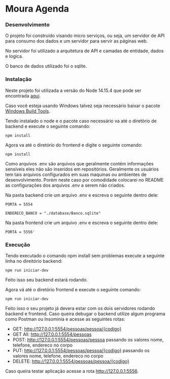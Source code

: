 # Moura Agenda

### Desenvolvimento

O projeto foi construído visando micro serviços, ou seja, um servidor de API para consumo dos dados e um servidor para servir as páginas web.

No servidor foi utilizado a arquitetura de API e camadas de entidade, dados e logica.

O banco de dados utilizado foi o sqlite.

### Instalação

Neste projeto foi utilizada a versão do Node 14.15.4 que pode ser encontrada [aqui](https://nodejs.org/dist/v14.15.4/node-v14.15.4-x64.msi).

Caso você esteja usando Windows talvez seja necessário baixar o pacote [Windows Build Tools](https://www.npmjs.com/package/windows-build-tools).

Tendo instalado o node e o pacote caso necessário va até o diretório de backend e execute o seguinte comando: 

`npm install`

Agora va até o diretório do frontend e digite o seguinte comando:

`npm install`

Como arquivos .env são arquivos que geralmente contém informações sensíveis eles não são inseridos em repositórios. Geralmente os usuários tem tais arquivos configurados em suas maquinas ou ambientes de desenvolvimento. Porém neste caso por comodidade colocarei no README as configurações dos arquivos .env a serem não criados.

Na pasta backend crie um arquivo .env e escreva o seguinte dentro dele: 

`PORTA = 5554` 

`ENDERECO_BANCO = "./database/Banco.sqlite"`

Na pasta frontend crie um arquivo .env e escreva o seguinte dentro dele:

`PORTA = 5556'`

### Execução

Tendo executado o comando npm install sem problemas execute a seguinte linha no direitório backend:

`npm run iniciar-dev`

Feito isso seu backend estará rodando.

Agora vá até o diretório frontend e execute o seguinte comando:

`npm run iniciar-dev`

Feito isso o seu projeto já devera estar com os dois servidores rodando backend e frontend. Caso queira debugar o backend utilize algum programa como Postman ou Insominia e acesse as seguintes rotas: 

* GET: http://127.0.0.1:5554/pessoas/pessoa/{codigo}
* GET All: http://127.0.0.1:5554/pessoas
* POST: http://127.0.0.1:5554/pessoas/pessoa passando os valores nome, telefone, endereco no corpo
* PUT: http://127.0.0.1:5554/pessoas/pessoa/{codigo} passando os valores nome, telefone, endereco no corpo
* DELETE: http://127.0.0.1:5554/pessoas/pessoa/{codigo}

Caso queira testar aplicação acesse a rota http://127.0.0.1:5556.
